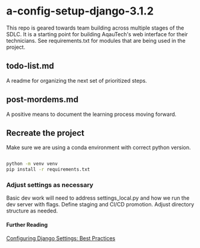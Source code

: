 # a-config-setup-django-3.1.2

This repo is geared towards team building across multiple stages of the SDLC. It is a starting point for building AqauTech's web interface for their technicians. See requirements.txt for modules that are being used in the project.

## todo-list.md

A readme for organizing the next set of prioritized steps.

## post-mordems.md

A positive means to document the learning process moving forward. 

## Recreate the project

Make sure we are using a conda environment with correct python version.

```zsh

python -m venv venv
pip install -r requirements.txt

```

### Adjust settings as necessary

Basic dev work will need to address settings_local.py and how we run the dev server with flags. Define staging and CI/CD promotion. Adjust directory structure as needed.

#### Further Reading

[Configuring Django Settings: Best Practices](https://djangostars.com/blog/configuring-django-settings-best-practices/)

